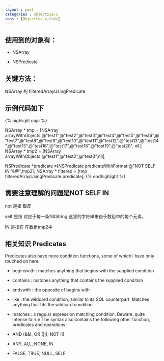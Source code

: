 ```yaml
---
layout : post
categories : Objective-c
tags : [Objecitve-c,Code]
---
```


## 使用到的对象有：

- NSArray

- NSPredicate

## 关键方法：

NSArray 的 filteredArrayUsingPredicate


## 示例代码如下
{% highlight objc %}

NSArray * tmp = [NSArray arrayWithObjects:@"test1",@"test2",@"test3",@"test4",@"test5",@"test6",@"test7",@"test8",@"test9",@"test10",@"test11",@"test12",@"test13",@"test14",@"test15",@"test16",@"test17",@"test18",@"test19",@"test20", nil];
NSArray * tmp2 = [NSArray arrayWithObjects:@"test1",@"test2",@"test3",nil];


NSPredicate *predicate =[NSPredicate predicateWithFormat:@"NOT SELF IN %@",tmp2];
NSArray * filtered = [tmp filteredArrayUsingPredicate:predicate];
{% endhighlight %}
## 需要注意理解的问题是NOT SELF IN

not 是指 取反

self 是指 对应于每一条NSString 这里的字符串来自于数组中的每个元素。

IN 是指在 在数组tmp2中

## 相关知识 Predicates

Predicates also have more condition functions, some of which I have only touched on here:

   * beginswith : matches anything that begins with the supplied condition
   * contains : matches anything that contains the supplied condition
   * endswith : the opposite of begins with
   * like : the wildcard condition, similar to its SQL counterpart. Matches anything that fits the wildcard condition
   * matches : a regular expression matching condition. Beware: quite intense to run
The syntax also contains the following other function, predicates and operations:

   * AND (&&), OR (||), NOT (!)
   * ANY, ALL, NONE, IN
   * FALSE, TRUE, NULL, SELF



